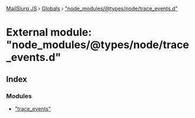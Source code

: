 [MailSlurp JS](../README.md) › [Globals](../globals.md) › ["node_modules/@types/node/trace_events.d"](_node_modules__types_node_trace_events_d_.md)

# External module: "node_modules/@types/node/trace_events.d"

## Index

### Modules

* ["trace_events"](_node_modules__types_node_trace_events_d_._trace_events_.md)
